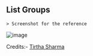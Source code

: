 ## List Groups

    > Screenshot for the reference

![image](https://github.com/user-attachments/assets/562893a2-1ce6-44d8-b229-2405a07c0232)


Credits:- [Tirtha Sharma](https://github.com/genze121 "Tirtha Sharma")
